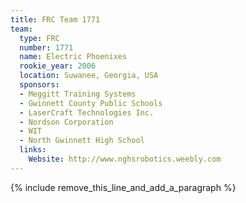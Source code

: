 ```yaml
---
title: FRC Team 1771
team:
  type: FRC
  number: 1771
  name: Electric Phoenixes
  rookie_year: 2006
  location: Suwanee, Georgia, USA
  sponsors:
  - Meggitt Training Systems
  - Gwinnett County Public Schools
  - LaserCraft Technologies Inc.
  - Nordson Corporation
  - WIT
  - North Gwinnett High School
  links:
    Website: http://www.nghsrobotics.weebly.com
---
```


{% include remove_this_line_and_add_a_paragraph %}